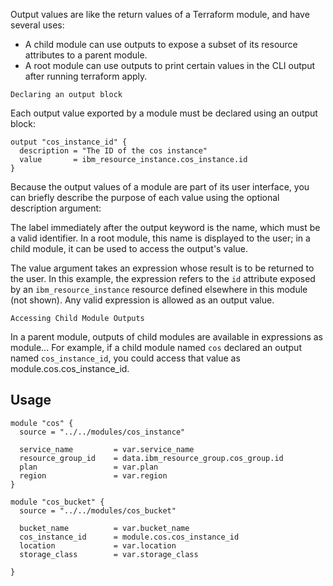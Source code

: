 Output values are like the return values of a Terraform module, and have several uses:

* A child module can use outputs to expose a subset of its resource attributes to a parent module.
* A root module can use outputs to print certain values in the CLI output after running terraform apply.

`Declaring an output block`

Each output value exported by a module must be declared using an output block:

```
output "cos_instance_id" {
  description = "The ID of the cos instance"
  value       = ibm_resource_instance.cos_instance.id  
}
```

Because the output values of a module are part of its user interface, you can briefly describe the purpose of each value using the optional description argument:

The label immediately after the output keyword is the name, which must be a valid identifier. In a root module, this name is displayed to the user; in a child module, it can be used to access the output's value.

The value argument takes an expression whose result is to be returned to the user. In this example, the expression refers to the `id` attribute exposed by an `ibm_resource_instance` resource defined elsewhere in this module (not shown). Any valid expression is allowed as an output value.

`Accessing Child Module Outputs`

In a parent module, outputs of child modules are available in expressions as module.<MODULE NAME>.<OUTPUT NAME>. For example, if a child module named `cos` declared an output named `cos_instance_id`, you could access that value as module.cos.cos_instance_id.

## Usage

```
module "cos" {
  source = "../../modules/cos_instance"

  service_name         = var.service_name
  resource_group_id    = data.ibm_resource_group.cos_group.id
  plan                 = var.plan
  region               = var.region
}

module "cos_bucket" {
  source = "../../modules/cos_bucket"

  bucket_name          = var.bucket_name
  cos_instance_id      = module.cos.cos_instance_id  
  location             = var.location
  storage_class        = var.storage_class

}
```